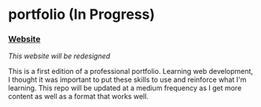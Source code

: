 # portfolio (In Progress)

### [Website](cache22.io)

<i> This website will be redesigned </i>


This is a first edition of a professional portfolio. Learning web development, I thought it was important to put these skills to use and reinforce what I'm learning. This repo will be updated at a medium frequency as I get more content as well as a format that works well. 

